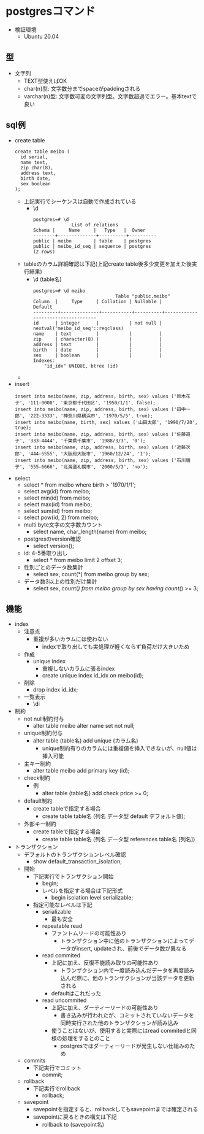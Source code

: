 # postgresコマンド

* 検証環境
  * Ubuntu 20.04

## 型

* 文字列
  * TEXT型使えばOK
  * char(n)型: 文字数分までspaceがpaddingされる
  * varchar(n)型: 文字数可変の文字列型。文字数超過でエラー。基本textで良い

## sql例

* create table
  ```
  create table meibo (
    id serial,
    name text,
    zip char(8),
    address text,
    birth date,
    sex boolean
  );
  ```
  * 上記実行でシーケンスは自動で作成されている
    * \d
      ```
      postgres=# \d
                    List of relations
      Schema |     Name     |   Type   |  Owner
      --------+--------------+----------+----------
      public | meibo        | table    | postgres
      public | meibo_id_seq | sequence | postgres
      (2 rows)
      ```
  * tableのカラム詳細確認は下記(上記create table後多少変更を加えた後実行結果)
    * \d (table名)
      ```
      postgres=# \d meibo
                                    Table "public.meibo"
      Column  |     Type     | Collation | Nullable |              Default
      ---------+--------------+-----------+----------+-----------------------------------
      id      | integer      |           | not null | nextval('meibo_id_seq'::regclass)
      name    | text         |           |          |
      zip     | character(8) |           |          |
      address | text         |           |          |
      birth   | date         |           |          |
      sex     | boolean      |           |          |
      Indexes:
          "id_idx" UNIQUE, btree (id)

      ```
  * 
* insert
  ```
  insert into meibo(name, zip, address, birth, sex) values ('鈴木花子', '111-0000', '東京都千代田区', '1950/1/1', false);
  insert into meibo(name, zip, address, birth, sex) values ('田中一郎', '222-3333', '神奈川県横浜市', '1970/5/5', true);
  insert into meibo(name, birth, sex) values ('山田太郎', '1990/7/20', true);
  insert into meibo(name, zip, address, birth, sex) values ('佐藤道子', '333-4444', '千葉県千葉市', '1988/3/3', '0');
  insert into meibo(name, zip, address, birth, sex) values ('近藤次郎', '444-5555', '大阪府大阪市', '1960/12/24', '1');
  insert into meibo(name, zip, address, birth, sex) values ('石川順子', '555-6666', '北海道札幌市', '2000/5/3', 'no');
  ```
* select
  * select * from meibo where birth > '1970/1/1';
  * select avg(id) from meibo;
  * select min(id) from meibo;
  * select max(id) from meibo;
  * select sum(id) from meibo;
  * select pow(id, 2) from meibo;
  * multi byte文字の文字数カウント
    * select name, char_length(name) from meibo;
  * postgresのversion確認
    * select version();
  * id: 4-5番取り出し
    * select * from meibo limit 2 offset 3;
  * 性別ごとのデータ数集計
    * select sex, count(*) from meibo group by sex;
  * データ数3以上の性別だけ集計
    * select sex, count(*) from meibo group by sex having count(*) >= 3;

## 機能

* index
  * 注意点
    * 重複が多いカラムには使わない
      * indexで取り出しても実処理が軽くならず負荷だけ大きいため
  * 作成
    * unique index
      * 重複しないカラムに張るindex
      * create unique index id_idx on meibo(id);
  * 削除
    * drop index id_idx;
  * 一覧表示
    * \di
* 制約
  * not null制約付与
    * alter table meibo alter name set not null;
  * unique制約付与
    * alter table (table名) add unique (カラム名)
      * unique制約有りのカラムには重複値を挿入できないが、null値は挿入可能
  * 主キー制約
    * alter table meibo add primary key (id);
  * check制約
    * 例
      * alter table (table名) add check price >= 0;
  * default制約
    * create tableで指定する場合
      * create table table名 (列名 データ型 default デフォルト値);
  * 外部キー制約
    * create tableで指定する場合
      * create table table名 (列名 データ型 references table名 [列名])
* トランザクション
  * デフォルトのトランザクションレベル確認
    * show default_transaction_isolation;
  * 開始
    * 下記実行でトランザクション開始
      * begin;
      * レベルを指定する場合は下記形式
        * begin isolation level serializable;
    * 指定可能なレベルは下記  
      * serializable
        * 最も安全
      * repeatable read
        * ファントムリードの可能性あり
          * トランザクション中に他のトランザクションによってデータがinsert, updateされ、前後でデータ数が異なる
      * read commited
        * 上記に加え、反復不能読み取りの可能性あり
          * トランザクション内で一度読み込んだデータを再度読み込んだ際に、他のトランザクションが当該データを更新される
        * defaultはこれだった
      * read uncommited
        * 上記に加え、ダーティーリードの可能性あり
          * 書き込みが行われたが、コミットされていないデータを同時実行された他のトランザクションが読み込み
        * 使うことはないが、使用すると実際にはread commitedと同様の処理をするとのこと
          * postgresではダーティーリードが発生しない仕組みのため
  * commits
    * 下記実行でコミット
      * commit;
  * rollback
    * 下記実行でrollback
      * rollback;
  * savepoint
    * savepointを指定すると、rollbackしてもsavepointまでは確定される
    * savepointに戻るときの構文は下記
      * rollback to (savepoint名)
      